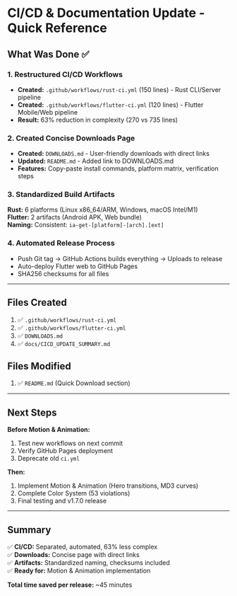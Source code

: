 # CI/CD & Documentation Update - Quick Reference

## What Was Done ✅

### 1. Restructured CI/CD Workflows
- **Created:** `.github/workflows/rust-ci.yml` (150 lines) - Rust CLI/Server pipeline
- **Created:** `.github/workflows/flutter-ci.yml` (120 lines) - Flutter Mobile/Web pipeline
- **Result:** 63% reduction in complexity (270 vs 735 lines)

### 2. Created Concise Downloads Page
- **Created:** `DOWNLOADS.md` - User-friendly downloads with direct links
- **Updated:** `README.md` - Added link to DOWNLOADS.md
- **Features:** Copy-paste install commands, platform matrix, verification steps

### 3. Standardized Build Artifacts
**Rust:** 6 platforms (Linux x86_64/ARM, Windows, macOS Intel/M1)  
**Flutter:** 2 artifacts (Android APK, Web bundle)  
**Naming:** Consistent: `ia-get-[platform]-[arch].[ext]`

### 4. Automated Release Process
- Push Git tag → GitHub Actions builds everything → Uploads to release
- Auto-deploy Flutter web to GitHub Pages
- SHA256 checksums for all files

---

## Files Created

1. ✅ `.github/workflows/rust-ci.yml`
2. ✅ `.github/workflows/flutter-ci.yml`
3. ✅ `DOWNLOADS.md`
4. ✅ `docs/CICD_UPDATE_SUMMARY.md`

## Files Modified

1. ✅ `README.md` (Quick Download section)

---

## Next Steps

**Before Motion & Animation:**
1. Test new workflows on next commit
2. Verify GitHub Pages deployment
3. Deprecate old `ci.yml`

**Then:**
1. Implement Motion & Animation (Hero transitions, MD3 curves)
2. Complete Color System (53 violations)
3. Final testing and v1.7.0 release

---

## Summary

✅ **CI/CD:** Separated, automated, 63% less complex  
✅ **Downloads:** Concise page with direct links  
✅ **Artifacts:** Standardized naming, checksums included  
✅ **Ready for:** Motion & Animation implementation

**Total time saved per release:** ~45 minutes
